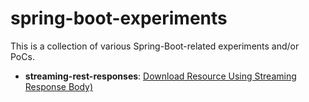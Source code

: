 # spring-boot-experiments

This is a collection of various Spring-Boot-related experiments and/or PoCs.



- **streaming-rest-responses**: [Download Resource Using Streaming Response Body)](streaming-rest-responses/Readme.md)




